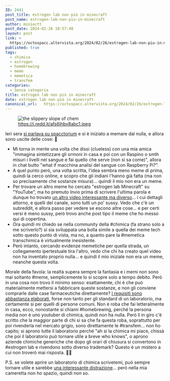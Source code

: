 ```yaml
---
ID: 2441
post_title: estrogen lab non più in minecraft
post_name: estrogen-lab-non-piu-in-minecraft
author: minioctt
post_date: 2024-02-26 10:57:48
layout: post
link: >
  https://octospacc.altervista.org/2024/02/26/estrogen-lab-non-piu-in-minecraft/
published: true
tags:
  - chimica
  - estrogen
  - homebrewing
  - meme
  - memetica
  - transfem
categories:
  - Senza categoria
title: estrogen lab non più in minecraft
date: estrogen lab non più in minecraft
canonical_url:   https://octospacc.altervista.org/2024/02/26/estrogen-lab-non-piu-in-minecraft/
---
```

<!-- wp:image {"id":2440,"sizeSlug":"large"} -->
<figure class="wp-block-image size-large"><img src="{{site.cdnurl}}/assets/uploads/2024/02/20240226_0952006635892220894490258-960x741.jpg" alt="the slippery slope of chem" class="wp-image-2440"/><figcaption class="wp-element-caption"><a href="https://i.redd.it/afs6ihbv8abc1.jpeg">https://i.redd.it/afs6ihbv8abc1.jpeg</a></figcaption></figure>
<!-- /wp:image -->

<!-- wp:paragraph -->
<p></p>
<!-- /wp:paragraph -->

<!-- wp:paragraph -->
<p>Ieri sera <a href="https://matrix.to/#/!vwmDGYVJvlMFABfAUc:matrix.org/$GCoUxINPWvLeYfiERlyEhLZuRR175uNE5tCxwp9mD1w">si parlava su spacctorium</a> e si è iniziato a memare dal nulla, e allora sono uscite delle cose: 🤗</p>
<!-- /wp:paragraph -->

<!-- wp:list -->
<ul><!-- wp:list-item -->
<li>Mi torna in mente una volta che dissi (clueless) con una mia amica "immagina sintetizzare gli ormoni in casa e poi con un Raspino o smth misuri i livelli nel sangue e fai quello che serve (non si sa come)", allora in chat butto "what if macchina analisi del sangue con Raspberry Pi?".</li>
<!-- /wp:list-item -->

<!-- wp:list-item -->
<li>A quel punto però, una volta scritta, l'idea sembra meno meme di prima, quindi la cerco online, e scopro che gli indiani l'hanno già fatta (ma non so precisamente che sostanze misura)... quindi il mio non era un meme.</li>
<!-- /wp:list-item -->

<!-- wp:list-item -->
<li>Per trovare un altro meme ho cercato "estrogen lab Minecraft" su "YouTube", ma ho premuto Invio prima di scrivere l'ultima parola e dunque ho trovato <a href="https://www.youtube.com/watch?v=puAmWKLctrM">un altro video interessante ma diverso</a>... i cui dettagli attorno, e quelli del canale, sono tutti un po' sussy. Vedo che c'è un subreddit, e allora passo per vedere se escono altre cose... e per certi versi è meno sussy, però trovo anche post tipo il meme che ho messo qui di copertina.</li>
<!-- /wp:list-item -->

<!-- wp:list-item -->
<li>Ora quindi mi chiedo se nella community della #chimica (fa strano solo a me scriverlo?) si sia sviluppata una bolla simile a quella dei meme tech sotto questo punto di vista, ma no, a quanto pare la #memetica transchimica è virtualmente inesistente.</li>
<!-- /wp:list-item -->

<!-- wp:list-item -->
<li>Però intanto, cercando evidenze memetiche per quella strada, un collegamento ipertestuale tira l'altro, vedo che chi ha creato quel video non ha inventato proprio nulla... e quindi il mio iniziale non era un meme, neanche questa volta.</li>
<!-- /wp:list-item --></ul>
<!-- /wp:list -->

<!-- wp:paragraph -->
<p>Morale della favola: la realtà supera sempre la fantasia e i memi non sono mai soltanto #meme, semplicemente lo si scopre solo a tempo debito. Però in una cosa non trovo il minimo senso: esattamente, chi è che può materialmente mettersi a fabbricare queste sostanze, e non gli conviene comprarle dalle case farmaceutiche direttamente? <a href="https://hrtcafe.net/hrtcat/guide/">I requisiti sono abbastanza elaborati</a>, forse non tanto per gli standard di un laboratorio, ma certamente si per quelli di persone comuni. Non è roba che fai letteralmente in casa, ecco, nonostante si chiami #homebrewing, perché la persona media non è uno youtuber di chimica, quindi non ha nulla. Però lì in giro c'è scritto che la maggior parte di chi si sa che fa questa roba, soprattutto per poi rivenderla nel mercato grigio, sono direttamente le #transfem... non ho capito; si aprono tutte il laboratorio perché "ah si la chimica mi piace, chissà che poi il laboratorio può tornare utile a breve who knows", o aprono aziende chimiche generiche che dopo gli orari di chiusura si convertono in #estrogen lab e rivendono sotto diverso trademark? Questo è un mistero a cui non troverò mai risposta. 😶‍🌫️</p>
<!-- /wp:paragraph -->

<!-- wp:paragraph -->
<p>P.S. se volete aprire un laboratorio di chimica scrivetemi, può sempre tornare utile e sarebbe <a href="https://octospacc.altervista.org/2024/02/25/quali-distrazioni-per-get-through-this/">una interessante distrazione</a>... però nella mia cameretta non ho spazio, quindi non so.</p>
<!-- /wp:paragraph -->